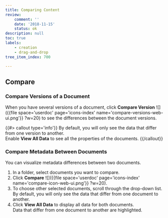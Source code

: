 ```yaml
---
title: Comparing Content
review:
    comment: ''
    date: '2018-11-15'
    status: ok
description: null
toc: true
labels:
    - creation
    - drag-and-drop
tree_item_index: 700

---
```

## Compare

### Compare Versions of a Document

When you have several versions of a document, click **Compare Version** ![]({{file space='userdoc' page='icons-index' name='compare-versions-web-ui.png'}} ?w=20) to see the differences between the document versions.

{{#> callout type='info'}}
By default, you will only see the data that differ from one version to another.</br>
Enable **View All Data** to see all the properties of the documents.
{{/callout}}

### Compare Metadata Between Documents

You can visualize metadata differences between two documents.

1. In a folder, select documents you want to compare.
2. Click **Compare** ![]({{file space='userdoc' page='icons-index' name='compare-icon-web-ui.png'}} ?w=20).
3. To choose other selected documents, scroll through the drop-down list.</br>
   By default, you will only see the data that differ from one document to another.
4. Click **View All Data** to display all data for both documents.</br>
   Data that differ from one document to another are highlighted.
